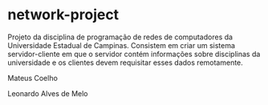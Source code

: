 # network-project

Projeto da disciplina de programação de redes de computadores da Universidade Estadual de Campinas. Consistem em criar um sistema servidor-cliente em que o servidor contém informações sobre disciplinas da universidade e os clientes devem requisitar esses dados remotamente.

Mateus Coelho

Leonardo Alves de Melo
